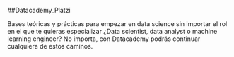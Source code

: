 ##Datacademy_Platzi

Bases teóricas y prácticas para empezar en data science sin importar el rol en el que te quieras especializar
¿Data scientist, data analyst o machine learning engineer? No importa, con Datacademy podrás continuar cualquiera de estos caminos. 
